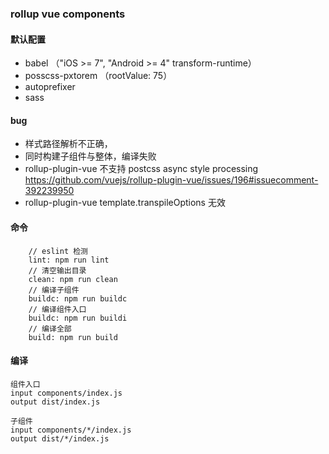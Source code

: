 ### rollup vue components

#### 默认配置
- babel （"iOS >= 7", "Android >= 4" transform-runtime）
- posscss-pxtorem （rootValue: 75）
- autoprefixer
- sass

#### bug
- 样式路径解析不正确，
- 同时构建子组件与整体，编译失败
- rollup-plugin-vue 不支持 postcss async style processing  https://github.com/vuejs/rollup-plugin-vue/issues/196#issuecomment-392239950
- rollup-plugin-vue template.transpileOptions 无效

#### 命令
```shell
    // eslint 检测
    lint: npm run lint
    // 清空输出目录
    clean: npm run clean
    // 编译子组件
    buildc: npm run buildc
    // 编译组件入口
    buildc: npm run buildi
    // 编译全部
    build: npm run build
```

#### 编译

    组件入口
    input components/index.js 
    output dist/index.js

    子组件
    input components/*/index.js 
    output dist/*/index.js
